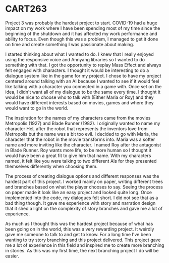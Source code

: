 # CART263

Project 3 was probably the hardest project to start.  COVID-19 had a huge impact on my work where I have been spending most of my time since the beginning of the shutdown and it has affected my work performance and ability to focus.  Even though this was a problem, I managed to get it done on time and create something I was passionate about making.  

I started thinking about what I wanted to do.  I knew that I really enjoyed using the responsive voice and Annyang libraries so I wanted to do something with that.  I got the opportunity to replay Mass Effect and always felt engaged with characters.  I thought it would be interesting to do a dialogue system like in the game for my project.  I chose to have my project centered around talking with an AI because I wanted to see if it would feel like talking with a character you connected in a game with.  Once set on the idea, I didn't want all of my dialogue to be the same every time.  I thought it would be nice to choose who to talk with (Either Maria or Roy) and they would have different interests based on movies, games and where they would want to go in the world.  

The inspiration for the names of my characters came from the movies Metropolis (1927) and Blade Runner (1982).  I originally wanted to name my character Hel, after the robot that represents the inventors love from Metropolis but the name was a bit too evil.  I decided to go with Maria, the character that the robot in the movie transforms into.  Maria was a softer name and more inviting like the character.  I named Roy after the antagonist in Blade Runner.  Roy wants more life, to be more human so I thought it would have been a great fit to give him that name.  With my characters named, it felt like you were talking to two different AIs for they presented themselves differently when choosing them.  

The process of creating dialogue options and different responses was the hardest part of this project.  I worked mainly on paper, writing different trees and branches based on what the player chooses to say.  Seeing the process on paper made it look like an easy project and looked quite long.  Once implemented into the code, my dialogues felt short.  I did not see that as a bad thing though.  It gave me experience with story and narration design that it shed a light on the complexity of story branches and gave me a lot of experience.  

As much as I thought this was the hardest project because of what has been going on in the world, this was a very rewarding project.  It weirdly gave me someone to talk to and get to know.  For a long time I've been wanting to try story branching and this project delivered.  This project gave me a lot of experience in this field and inspired me to create more branching in stories.  As this was my first time, the next branching project I do will be easier.  
